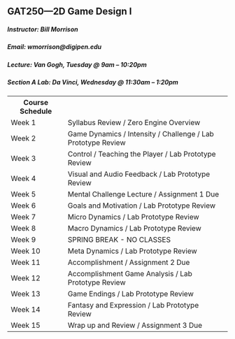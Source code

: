 <h2>GAT250&mdash;2D Game Design I</h2>
<h5>Instructor: Bill Morrison</h5>
<h5>Email: wmorrison@digipen.edu</h5>
<h5>Lecture: Van Gogh, Tuesday @ 9am &ndash; 10:20pm</h5>
<h5>Section A Lab: Da Vinci, Wednesday @ 11:30am &ndash; 1:20pm</h5>

<p>
	<table>
		<th>Course Schedule</th>
		<tr>
			<td>Week 1</td>
			<td>Syllabus Review / Zero Engine Overview</td>
		</tr>
		<tr>
			<td>Week 2</td>
			<td>Game Dynamics / Intensity / Challenge / Lab Prototype Review</td>
		</tr>
		<tr>
			<td>Week 3</td>
			<td>Control / Teaching the Player / Lab Prototype Review</td>
		</tr>
		<tr>
			<td>Week 4</td>
			<td>Visual and Audio Feedback / Lab Prototype Review</td>
		</tr>
		<tr>
			<td>Week 5</td>
			<td>Mental Challenge Lecture / Assignment 1 Due</td>
		</tr>
		<tr>
			<td>Week 6</td>
			<td>Goals and Motivation / Lab Prototype Review</td>
		</tr>
		<tr>
			<td>Week 7</td>
			<td>Micro Dynamics / Lab Prototype Review</td>
		</tr>
		<tr>
			<td>Week 8</td>
			<td>Macro Dynamics / Lab Prototype Review</td>
		</tr>
		<tr>
			<td>Week 9</td>
			<td>SPRING BREAK - NO CLASSES</td>
		</tr>
		<tr>
			<td>Week 10</td>
			<td>Meta Dynamics / Lab Prototype Review</td>
		</tr>
		<tr>
			<td>Week 11</td>
			<td>Accomplishment / Assignment 2 Due</td>
		</tr>
		<tr>
			<td>Week 12</td>
			<td>Accomplishment Game Analysis / Lab Prototype Review</td>
		</tr>
		<tr>
			<td>Week 13</td>
			<td>Game Endings / Lab Prototype Review</td>
		</tr>
		<tr>
			<td>Week 14</td>
			<td>Fantasy and Expression / Lab Prototype Review</td>
		</tr>
		<tr>
			<td>Week 15</td>
			<td>Wrap up and Review / Assignment 3 Due</td>
		</tr>
	</table>
</p>